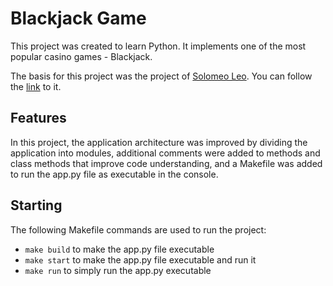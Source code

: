 # Blackjack Game

This project was created to learn Python. It implements one of the most popular casino games - Blackjack.

The basis for this project was the project of [Solomeo Leo](https://github.com/solomonleo12345). You can follow the [link](https://github.com/solomonleo12345/BLACKJACK-Game/tree/main) to it.

## Features

In this project, the application architecture was improved by dividing the application into modules, additional comments were added to methods and class methods that improve code understanding, and a Makefile was added to run the app.py file as executable in the console.

## Starting

The following Makefile commands are used to run the project:
- `make build` to make the app.py file executable
- `make start` to make the app.py file executable and run it
- `make run` to simply run the app.py executable
